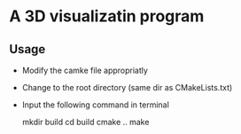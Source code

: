 # A 3D visualizatin program

## Usage

- Modify the camke file appropriatly
- Change to the root directory (same dir as CMakeLists.txt)
- Input the following command in terminal


	mkdir build
	cd build
	cmake ..
	make

